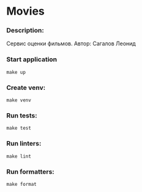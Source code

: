 # Movies

### Description:
   Сервис оценки фильмов.
   Автор: Сагалов Леонид
   
### Start application
    make up
    
### Create venv:
    make venv

### Run tests:
    make test
    
### Run linters:
    make lint
    
### Run formatters:
    make format
    
    